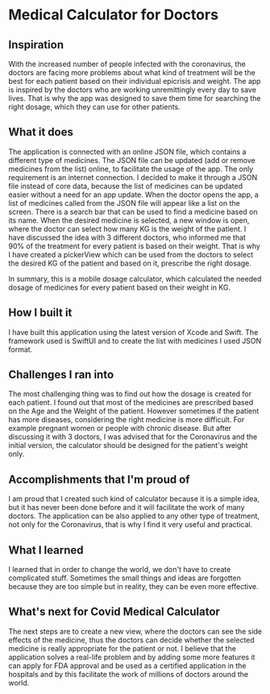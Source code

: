 # Medical Calculator for Doctors

## Inspiration
With the increased number of people infected with the coronavirus, the doctors are facing more problems about what kind of treatment will be the best for each patient based on their individual epicrisis and weight. The app is inspired by the doctors who are working unremittingly every day to save lives. That is why the app was designed to save them time for searching the right dosage, which they can use for other patients. 

## What it does
The application is connected with an online JSON file, which contains a different type of medicines. The JSON file can be updated (add or remove medicines from the list) online, to facilitate the usage of the app. The only requirement is an internet connection. I decided to make it through a JSON file instead of core data, because the list of medicines can be updated easier without a need for an app update. When the doctor opens the app, a list of medicines called from the JSON file will appear like a list on the screen. There is a search bar that can be used to find a medicine based on its name. When the desired medicine is selected, a new window is open, where the doctor can select how many KG is the weight of the patient. I have discussed the idea with 3 different doctors, who informed me that 90% of the treatment for every patient is based on their weight. That is why I have created a pickerView which can be used from the doctors to select the desired KG of the patient and based on it, prescribe the right dosage. 

In summary, this is a mobile dosage calculator, which calculated the needed dosage of medicines for every patient based on their weight in KG. 

## How I built it
I have built this application using the latest version of Xcode and Swift. The framework used is SwiftUI and to create the list with medicines I used JSON format. 

## Challenges I ran into
The most challenging thing was to find out how the dosage is created for each patient. I found out that most of the medicines are prescribed based on the Age and the Weight of the patient. However sometimes if the patient has more diseases, considering the right medicine is more difficult. For example pregnant women or people with chronic disease. But after discussing it with 3 doctors, I was advised that for the Coronavirus and the initial version, the calculator should be designed for the patient's weight only.

## Accomplishments that I'm proud of
I am proud that I created such kind of calculator because it is a simple idea, but it has never been done before and it will facilitate the work of many doctors. The application can be also applied to any other type of treatment, not only for the Coronavirus, that is why I find it very useful and practical.

## What I learned
I learned that in order to change the world, we don't have to create complicated stuff. Sometimes the small things and ideas are forgotten because they are too simple but in reality, they can be even more effective.

## What's next for Covid Medical Calculator
The next steps are to create a new view, where the doctors can see the side effects of the medicine, thus the doctors can decide whether the selected medicine is really appropriate for the patient or not. I believe that the application solves a real-life problem and by adding some more features it can apply for FDA approval and be used as a certified application in the hospitals and by this facilitate the work of millions of doctors around the world.

